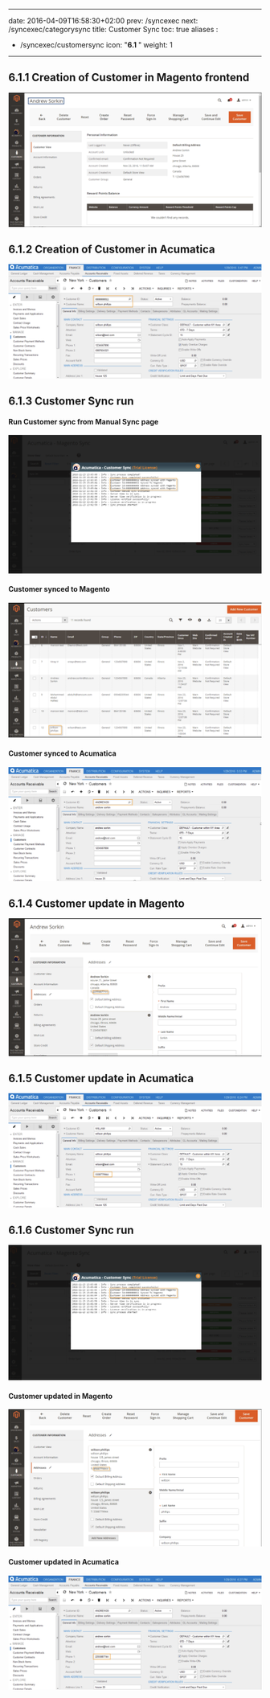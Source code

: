 
---
date: 2016-04-09T16:58:30+02:00
prev: /syncexec
next: /syncexec/categorysync
title: Customer Sync
toc: true
aliases :
  - /syncexec/customersync
icon: "<b>6.1 </b>"
weight: 1
---

## 6.1.1 Creation of Customer in Magento frontend

![Creation of Customer in Magento frontend](images/customer-creation.png?classes=shadow)

## 6.1.2 Creation of Customer in Acumatica

![Magic](images/customer-creation-in-acumatica.png?classes=shadow)

## 6.1.3 Customer Sync run

#### Run Customer sync from Manual Sync page

![Magic](images/manual-sync.png?classes=shadow)

#### Customer synced to Magento

![Magic](images/customer-synced-magento.png?classes=shadow)

#### Customer synced to Acumatica

![Magic](images/customer-synced-to-acumatica.png?classes=shadow)

## 6.1.4 Customer update in Magento

![Magic](images/customer-update-in-magento.png?classes=shadow)

## 6.1.5 Customer update in Acumatica

![Magic](images/customer-update-in-acumatica.png?classes=shadow)

## 6.1.6 Customer Sync run

![Magic](images/sync-run-2.png?classes=shadow)

#### Customer updated in Magento

![Magic](images/customer-updated-magento-2.png?classes=shadow)

#### Customer updated in Acumatica

![Magic](images/customer-updated-acumatica-2.png?classes=shadow)
